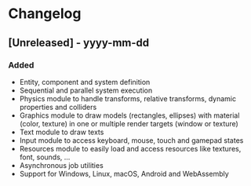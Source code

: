 # Changelog

## [Unreleased] - yyyy-mm-dd

### Added

- Entity, component and system definition
- Sequential and parallel system execution
- Physics module to handle transforms, relative transforms, dynamic properties and colliders
- Graphics module to draw models (rectangles, ellipses) with material (color, texture) in one or multiple render targets
  (window or texture)
- Text module to draw texts
- Input module to access keyboard, mouse, touch and gamepad states
- Resources module to easily load and access resources like textures, font, sounds, ...
- Asynchronous job utilities
- Support for Windows, Linux, macOS, Android and WebAssembly

